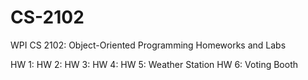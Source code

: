 # CS-2102
WPI CS 2102: Object-Oriented Programming Homeworks and Labs

HW 1:
HW 2:
HW 3:
HW 4:
HW 5: Weather Station
HW 6: Voting Booth


